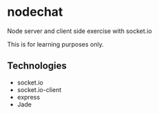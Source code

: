 # nodechat
Node server and client side exercise with socket.io

This is for learning purposes only.

## Technologies
* socket.io
* socket.io-client
* express
* Jade
